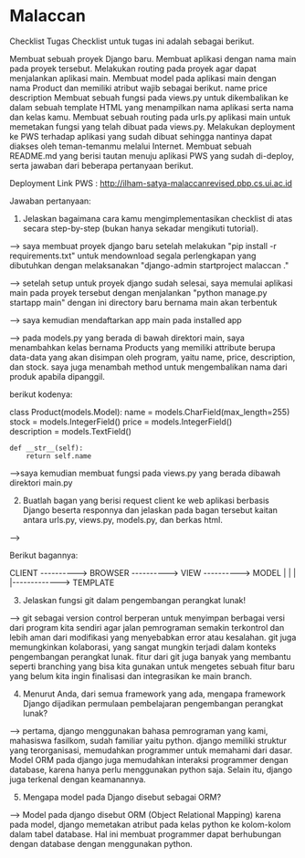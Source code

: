 # Malaccan
Checklist Tugas
Checklist untuk tugas ini adalah sebagai berikut.

 Membuat sebuah proyek Django baru.
 Membuat aplikasi dengan nama main pada proyek tersebut.
 Melakukan routing pada proyek agar dapat menjalankan aplikasi main.
 Membuat model pada aplikasi main dengan nama Product dan memiliki atribut wajib sebagai berikut.
name
price
description
 Membuat sebuah fungsi pada views.py untuk dikembalikan ke dalam sebuah template HTML yang menampilkan nama aplikasi serta nama dan kelas kamu.
 Membuat sebuah routing pada urls.py aplikasi main untuk memetakan fungsi yang telah dibuat pada views.py.
 Melakukan deployment ke PWS terhadap aplikasi yang sudah dibuat sehingga nantinya dapat diakses oleh teman-temanmu melalui Internet.
 Membuat sebuah README.md yang berisi tautan menuju aplikasi PWS yang sudah di-deploy, serta jawaban dari beberapa pertanyaan berikut.

Deployment Link PWS : http://ilham-satya-malaccanrevised.pbp.cs.ui.ac.id

Jawaban pertanyaan:
1. Jelaskan bagaimana cara kamu mengimplementasikan checklist di atas secara step-by-step (bukan hanya sekadar mengikuti tutorial).

--> saya membuat proyek django baru setelah melakukan "pip install -r requirements.txt" untuk mendownload segala perlengkapan yang dibutuhkan dengan melaksanakan "django-admin startproject malaccan ."

--> setelah setup untuk proyek django sudah selesai, saya memulai aplikasi main pada proyek tersebut dengan menjalankan "python manage.py startapp main" dengan ini directory baru bernama main akan terbentuk

--> saya kemudian mendaftarkan app main pada installed app

--> pada models.py yang berada di bawah direktori main, saya menambahkan kelas bernama Products yang memiliki attribute berupa data-data yang akan disimpan oleh program, yaitu name, price, description, dan stock. saya juga menambah method untuk mengembalikan nama dari produk apabila dipanggil.

berikut kodenya:

class Product(models.Model):
    name = models.CharField(max_length=255)  
    stock = models.IntegerField()
    price = models.IntegerField()  
    description = models.TextField()  

    def __str__(self):
        return self.name

-->saya kemudian membuat fungsi pada views.py yang berada dibawah direktori main.py


2. Buatlah bagan yang berisi request client ke web aplikasi berbasis Django beserta responnya dan jelaskan pada bagan tersebut kaitan antara urls.py, views.py, models.py, dan berkas html.

-->

Berikut bagannya:

CLIENT ----------> BROWSER ----------> VIEW ----------> MODEL
                                        |
                                        |
                                        |
                                        |-------------> TEMPLATE


3. Jelaskan fungsi git dalam pengembangan perangkat lunak!

--> git sebagai version control berperan untuk menyimpan berbagai versi dari program kita sendiri agar jalan pemrograman semakin terkontrol dan lebih aman dari modifikasi yang menyebabkan error atau kesalahan. git juga memungkinkan kolaborasi, yang sangat mungkin terjadi dalam konteks pengembangan perangkat lunak. fitur dari git juga banyak yang membantu seperti branching yang bisa kita gunakan untuk mengetes sebuah fitur baru yang belum kita ingin finalisasi dan integrasikan ke main branch.

4. Menurut Anda, dari semua framework yang ada, mengapa framework Django dijadikan permulaan pembelajaran pengembangan perangkat lunak?

--> pertama, django menggunakan bahasa pemrograman yang kami, mahasiswa fasilkom, sudah familiar yaitu python. django memiliki struktur yang terorganisasi, memudahkan programmer untuk memahami dari dasar. Model ORM pada django juga memudahkan interaksi programmer dengan database, karena hanya perlu menggunakan python saja. Selain itu, django juga terkenal dengan keamanannya.

5. Mengapa model pada Django disebut sebagai ORM?

--> Model pada django disebut ORM (Object Relational Mapping) karena pada model, django memetakan atribut pada kelas python ke kolom-kolom dalam tabel database. Hal ini membuat programmer dapat berhubungan dengan database dengan menggunakan python.
